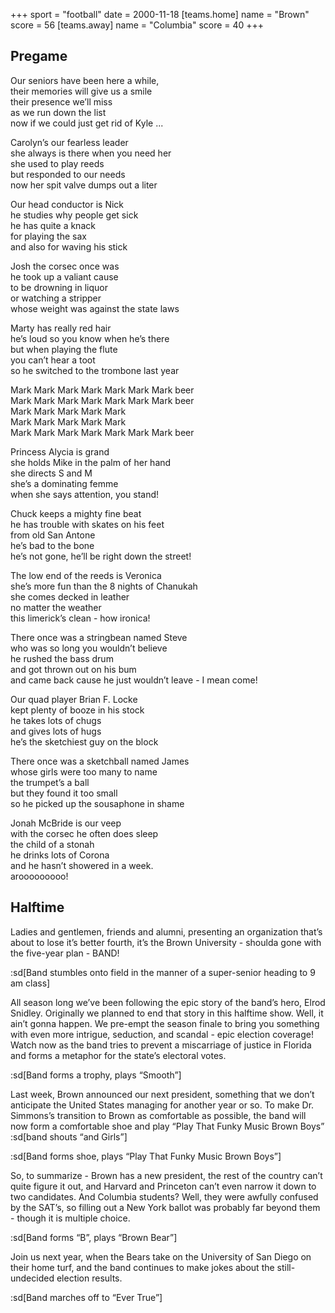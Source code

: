 +++
sport = "football"
date = 2000-11-18
[teams.home]
name = "Brown"
score = 56
[teams.away]
name = "Columbia"
score = 40
+++

## Pregame

Our seniors have been here a while,\
their memories will give us a smile\
their presence we’ll miss\
as we run down the list\
now if we could just get rid of Kyle ...

Carolyn’s our fearless leader\
she always is there when you need her\
she used to play reeds\
but responded to our needs\
now her spit valve dumps out a liter

Our head conductor is Nick\
he studies why people get sick\
he has quite a knack\
for playing the sax\
and also for waving his stick

Josh the corsec once was\
he took up a valiant cause\
to be drowning in liquor\
or watching a stripper\
whose weight was against the state laws

Marty has really red hair\
he’s loud so you know when he’s there\
but when playing the flute\
you can’t hear a toot\
so he switched to the trombone last year

Mark Mark Mark Mark Mark Mark Mark beer\
Mark Mark Mark Mark Mark Mark Mark beer\
Mark Mark Mark Mark Mark\
Mark Mark Mark Mark Mark\
Mark Mark Mark Mark Mark Mark Mark beer

Princess Alycia is grand\
she holds Mike in the palm of her hand\
she directs S and M\
she’s a dominating femme\
when she says attention, you stand!

Chuck keeps a mighty fine beat\
he has trouble with skates on his feet\
from old San Antone\
he’s bad to the bone\
he’s not gone, he’ll be right down the street!

The low end of the reeds is Veronica\
she’s more fun than the 8 nights of Chanukah\
she comes decked in leather\
no matter the weather\
this limerick’s clean - how ironica!

There once was a stringbean named Steve\
who was so long you wouldn’t believe\
he rushed the bass drum\
and got thrown out on his bum\
and came back cause he just wouldn’t leave - I mean come!

Our quad player Brian F. Locke\
kept plenty of booze in his stock\
he takes lots of chugs\
and gives lots of hugs\
he’s the sketchiest guy on the block

There once was a sketchball named James\
whose girls were too many to name\
the trumpet’s a ball\
but they found it too small\
so he picked up the sousaphone in shame

Jonah McBride is our veep\
with the corsec he often does sleep\
the child of a stonah\
he drinks lots of Corona\
and he hasn’t showered in a week.\
arooooooooo!

## Halftime

Ladies and gentlemen, friends and alumni, presenting an organization that’s about to lose it’s better fourth, it’s the Brown University - shoulda gone with the five-year plan - BAND!

:sd[Band stumbles onto field in the manner of a super-senior heading to 9 am class]

All season long we’ve been following the epic story of the band’s hero, Elrod Snidley. Originally we planned to end that story in this halftime show. Well, it ain’t gonna happen. We pre-empt the season finale to bring you something with even more intrigue, seduction, and scandal - epic election coverage! Watch now as the band tries to prevent a miscarriage of justice in Florida and forms a metaphor for the state’s electoral votes.

:sd[Band forms a trophy, plays “Smooth”]

Last week, Brown announced our next president, something that we don’t anticipate the United States managing for another year or so. To make Dr. Simmons’s transition to Brown as comfortable as possible, the band will now form a comfortable shoe and play “Play That Funky Music Brown Boys” :sd[band shouts “and Girls”]

:sd[Band forms shoe, plays “Play That Funky Music Brown Boys”]

So, to summarize - Brown has a new president, the rest of the country can’t quite figure it out, and Harvard and Princeton can’t even narrow it down to two candidates. And Columbia students? Well, they were awfully confused by the SAT’s, so filling out a New York ballot was probably far beyond them - though it is multiple choice.

:sd[Band forms “B”, plays “Brown Bear”]

Join us next year, when the Bears take on the University of San Diego on their home turf, and the band continues to make jokes about the still-undecided election results.

:sd[Band marches off to “Ever True”]
